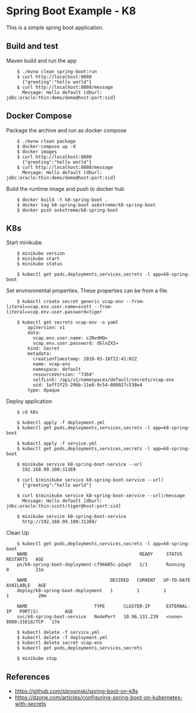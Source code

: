 # Spring Boot Example - K8

This is a simple spring boot application. 

## Build and test

Maven build and run the app

```
	$ ./mvnw clean spring-boot:run 
	$ curl http://localhost:8080
	  {"greeting":"hello world"}
 	$ curl http://localhost:8080/message
 	  Message: Hello default [dburl: jdbc:oracle:thin:demo/demo@host:port:sid]
```

## Docker Compose

Package the archive and run as docker compose

```
	$ ./mvnw clean package
	$ docker-compose up -d
	$ docker images
	$ curl http://localhost:8080
	  {"greeting":"hello world"}
 	$ curl http://localhost:8080/message
 	  Message: Hello default [dburl: jdbc:oracle:thin:demo/demo@host:port:sid]
```

Build the runtime image and push to docker hub

```
	$ docker build -t k8-spring-boot .
	$ docker tag k8-spring-boot askxtreme/k8-spring-boot
 	$ docker push askxtreme/k8-spring-boot
```

## K8s 

Start minikube

```
	$ minikube version
	$ minikube start
	$ minikube status

	$ kubectl get pods,deployments,services,secrets -l app=k8-spring-boot
```

Set environmental properties. These properties can be from a file.

```
	$ kubectl create secret generic vcap-env --from-literal=vcap.env.user.name=scott --from-literal=vcap.env.user.password=tiger
		
	$ kubectl get secrets vcap-env -o yaml
		apiVersion: v1
		data:
		  vcap.env.user.name: c2NvdHQ=
		  vcap.env.user.password: dGlnZXI=
		kind: Secret
		metadata:
		  creationTimestamp: 2018-03-16T22:41:02Z
		  name: vcap-env
		  namespace: default
		  resourceVersion: "7364"
		  selfLink: /api/v1/namespaces/default/secrets/vcap-env
		  uid: 1aff2f25-296b-11e8-9c54-080027c538e4
		type: Opaque
```

Deploy application

```
	$ cd k8s
	
	$ kubectl apply -f deployment.yml
	$ kubectl get pods,deployments,services,secrets -l app=k8-spring-boot

	$ kubectl apply -f service.yml
	$ kubectl get pods,deployments,services,secrets -l app=k8-spring-boot
	
	$ minikube service k8-spring-boot-service --url
	  192.168.99.100:31369
	  
	$ curl $(minikube service k8-spring-boot-service --url)
	  {"greeting":"hello world"}
	  
	$ curl $(minikube service k8-spring-boot-service --url)/message
	  Message: Hello default [dburl: jdbc:oracle:thin:scott/tiger@host:port:sid]
	  
	$ minikube service k8-spring-boot-service 
	  http://192.168.99.100:31369/
```

Clean Up

```
	$ kubectl get pods,deployments,services,secrets -l app=k8-spring-boot
	NAME                                          READY     STATUS    RESTARTS   AGE
	po/k8-spring-boot-deployment-cf96685c-p2wpt   1/1       Running   0          21m
	
	NAME                               DESIRED   CURRENT   UP-TO-DATE   AVAILABLE   AGE
	deploy/k8-spring-boot-deployment   1         1         1            1           28m
	
	NAME                         TYPE       CLUSTER-IP      EXTERNAL-IP   PORT(S)          AGE
	svc/k8-spring-boot-service   NodePort   10.96.131.239   <none>        8080:31618/TCP   17m
	
	$ kubectl delete -f service.yml
	$ kubectl delete -f deployment.yml
	$ kubectl delete secret vcap-env
	$ kubectl get pods,deployments,services,secrets

	$ minikube stop
```


## References

* https://github.com/sbrosinski/spring-boot-on-k8s 
* https://dzone.com/articles/configuring-spring-boot-on-kubernetes-with-secrets
